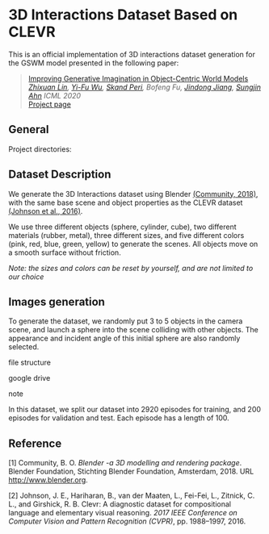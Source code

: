 # 3D Interactions Dataset Based on CLEVR

This is an official implementation of 3D interactions dataset generation for the GSWM model presented in the following paper:

> [Improving Generative Imagination in Object-Centric World Models](https://proceedings.icml.cc/static/paper_files/icml/2020/4995-Paper.pdf)  
> *[Zhixuan Lin](www.zhixuanlin.com), [Yi-Fu Wu](www.yifuwu.com), [Skand Peri](pvskand.github.io), Bofeng Fu, [Jindong Jiang](www.jindongjiang.me), [Sungjin Ahn](www.sungjinahn.com)*
> *ICML 2020*  
> [Project page](https://sites.google.com/view/gswm)

## General

Project directories:





## Dataset Description

We generate the 3D Interactions dataset using Blender [(Community, 2018)](http://www.blender.org.), with the same base scene and object properties as the CLEVR dataset [(Johnson et al., 2016)](https://openaccess.thecvf.com/content_cvpr_2017/papers/Johnson_CLEVR_A_Diagnostic_CVPR_2017_paper.pdf).

We use three different objects (sphere, cylinder, cube), two different materials (rubber, metal), three different sizes, and five different colors (pink, red, blue, green, yellow) to generate the scenes. All objects move on a smooth surface without friction. 

*Note: the sizes and colors can be reset by yourself, and are not limited to our choice*

## Images generation

To generate the dataset, we randomly put 3 to 5 objects in the camera scene, and launch a sphere into the scene colliding with other objects. The appearance and incident angle of this initial sphere are also randomly selected. 





file structure

google drive

note

In this dataset, we split our dataset into 2920 episodes for training, and 200 episodes for validation and test. Each episode has a length of 100. 



## Reference

[1] Community, B. O. *Blender -a 3D modelling and rendering package*. Blender Foundation, Stichting Blender Foundation, Amsterdam, 2018. URL http://www.blender.org. 

[2] Johnson, J. E., Hariharan, B., van der Maaten, L., Fei-Fei, L., Zitnick, C. L., and Girshick, R. B. Clevr: A diagnostic dataset for compositional language and elementary visual reasoning. *2017 IEEE Conference on Computer Vision and Pattern Recognition (CVPR)*, pp. 1988–1997, 2016. 